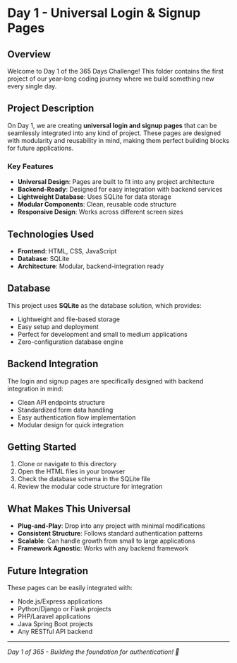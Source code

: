 # Day 1 - Universal Login & Signup Pages

## Overview
Welcome to Day 1 of the 365 Days Challenge! This folder contains the first project of our year-long coding journey where we build something new every single day.

## Project Description
On Day 1, we are creating **universal login and signup pages** that can be seamlessly integrated into any kind of project. These pages are designed with modularity and reusability in mind, making them perfect building blocks for future applications.

### Key Features
- **Universal Design**: Pages are built to fit into any project architecture
- **Backend-Ready**: Designed for easy integration with backend services
- **Lightweight Database**: Uses SQLite for data storage
- **Modular Components**: Clean, reusable code structure
- **Responsive Design**: Works across different screen sizes

## Technologies Used
- **Frontend**: HTML, CSS, JavaScript
- **Database**: SQLite
- **Architecture**: Modular, backend-integration ready

## Database
This project uses **SQLite** as the database solution, which provides:
- Lightweight and file-based storage
- Easy setup and deployment
- Perfect for development and small to medium applications
- Zero-configuration database engine

## Backend Integration
The login and signup pages are specifically designed with backend integration in mind:
- Clean API endpoints structure
- Standardized form data handling
- Easy authentication flow implementation
- Modular design for quick integration

## Getting Started
1. Clone or navigate to this directory
2. Open the HTML files in your browser
3. Check the database schema in the SQLite file
4. Review the modular code structure for integration

## What Makes This Universal
- **Plug-and-Play**: Drop into any project with minimal modifications
- **Consistent Structure**: Follows standard authentication patterns
- **Scalable**: Can handle growth from small to large applications
- **Framework Agnostic**: Works with any backend framework

## Future Integration
These pages can be easily integrated with:
- Node.js/Express applications
- Python/Django or Flask projects
- PHP/Laravel applications
- Java Spring Boot projects
- Any RESTful API backend

---
*Day 1 of 365 - Building the foundation for authentication! 🔐*
